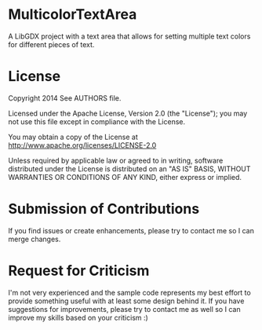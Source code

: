 MulticolorTextArea
==================

A LibGDX project with a text area that allows for setting multiple text colors for different pieces of text. 

License
=================
Copyright 2014 See AUTHORS file.

Licensed under the Apache License, Version 2.0 (the "License");
you may not use this file except in compliance with the License.

You may obtain a copy of the License at http://www.apache.org/licenses/LICENSE-2.0
	 
Unless required by applicable law or agreed to in writing, software
distributed under the License is distributed on an "AS IS" BASIS, WITHOUT WARRANTIES OR CONDITIONS OF ANY KIND, either express or implied.

Submission of Contributions
===========================
If you find issues or create enhancements, please try to contact me so I can merge changes. 

Request for Criticism
==========================
I'm not very experienced and the sample code represents my best effort to provide something useful with at least some design behind it. If you have suggestions for improvements, please try to contact me as well so I can improve my skills based on your criticism :) 
